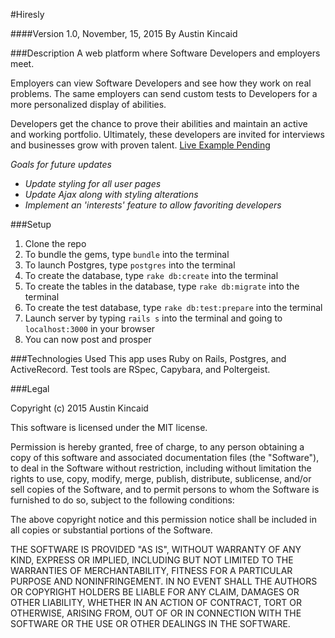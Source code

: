 #Hiresly

####Version 1.0, November, 15, 2015
By Austin Kincaid

###Description
A web platform where Software Developers and employers meet.

Employers can view Software Developers and see how they work on real problems. The same employers can send custom tests to Developers for a more personalized display of abilities.

Developers get the chance to prove their abilities and maintain an active and working portfolio. Ultimately, these developers are invited for interviews and businesses grow with proven talent.
[Live Example Pending]()

_Goals for future updates_
* _Update styling for all user pages_
* _Update Ajax along with styling alterations_
* _Implement an 'interests' feature to allow favoriting developers_

###Setup
1. Clone the repo
2. To bundle the gems, type `bundle` into the terminal
3. To launch Postgres, type `postgres` into the terminal
4. To create the database, type `rake db:create` into the terminal
5. To create the tables in the database, type `rake db:migrate` into the terminal
7. To create the test database, type `rake db:test:prepare` into the terminal
9. Launch server by typing `rails s` into the terminal and going to `localhost:3000` in your browser
10. You can now post and prosper

###Technologies Used
This app uses Ruby on Rails, Postgres, and ActiveRecord. Test tools are RSpec, Capybara, and Poltergeist.

###Legal

Copyright (c) 2015 Austin Kincaid

This software is licensed under the MIT license.

Permission is hereby granted, free of charge, to any person obtaining a copy of this software and associated documentation files (the "Software"), to deal in the Software without restriction, including without limitation the rights to use, copy, modify, merge, publish, distribute, sublicense, and/or sell copies of the Software, and to permit persons to whom the Software is furnished to do so, subject to the following conditions:

The above copyright notice and this permission notice shall be included in all copies or substantial portions of the Software.

THE SOFTWARE IS PROVIDED "AS IS", WITHOUT WARRANTY OF ANY KIND, EXPRESS OR IMPLIED, INCLUDING BUT NOT LIMITED TO THE WARRANTIES OF MERCHANTABILITY, FITNESS FOR A PARTICULAR PURPOSE AND NONINFRINGEMENT. IN NO EVENT SHALL THE AUTHORS OR COPYRIGHT HOLDERS BE LIABLE FOR ANY CLAIM, DAMAGES OR OTHER LIABILITY, WHETHER IN AN ACTION OF CONTRACT, TORT OR OTHERWISE, ARISING FROM, OUT OF OR IN CONNECTION WITH THE SOFTWARE OR THE USE OR OTHER DEALINGS IN THE SOFTWARE.
